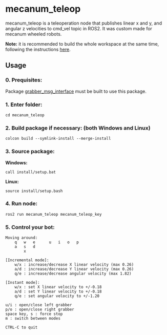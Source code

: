 # mecanum_teleop
mecanum_teleop is a teleoperation node that publishes linear x and y, and angular z velocities to cmd_vel topic in ROS2. It was custom made for mecanum wheeled robots.

**Note:** it is recommended to build the whole workspace at the same time, following the instructions [here](/README.md).

## Usage

### 0. Prequisites:
Package [grabber_msg_interface](../grabber_msg_interface/README.md) must be built to use this package.

### 1. Enter folder:
```
cd mecanum_teleop
```

### 2. Build package if necessary: (both Windows and Linux)
```
colcon build --symlink-install --merge-install
```

### 3. Source package:

**Windows:**
```
call install/setup.bat
```
**Linux:**
```
source install/setup.bash
```

### 4. Run node:
```
ros2 run mecanum_teleop mecanum_teleop_key
```

### 5. Control your bot:
```
Moving around:
    q   w   e      u   i   o   p
    a   s   d
        x
    
[Incremental mode]:
    w/x : increase/decrease X linear velocity (max 0.26)
    a/d : increase/decrease Y linear velocity (max 0.26)
    q/e : increase/decrease angular velocity (max 1.82)

[Instant mode]:
    w/x : set X linear velocity to +/-0.18
    a/d : set Y linear velocity to +/-0.18
    q/e : set angular velocity to +/-1.20

u/i : open/close left grabber
p/o : open/close right grabber
space key, s : force stop
m : switch between modes

CTRL-C to quit
```